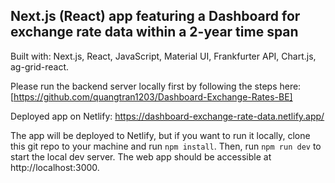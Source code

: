 ## Next.js (React) app featuring a Dashboard for exchange rate data within a 2-year time span

Built with: Next.js, React, JavaScript, Material UI, Frankfurter API, Chart.js, ag-grid-react.

Please run the backend server locally first by following the steps here: [https://github.com/quangtran1203/Dashboard-Exchange-Rates-BE]

Deployed app on Netlify: https://dashboard-exchange-rate-data.netlify.app/

The app will be deployed to Netlify, but if you want to run it locally, clone this git repo to your machine and run `npm install`.
Then, run `npm run dev` to start the local dev server. The web app should be accessible at http://localhost:3000.
